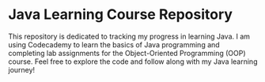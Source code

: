 # Java Learning Course Repository

This repository is dedicated to tracking my progress in learning Java. I am using Codecademy to learn the basics of Java programming and completing lab assignments for the Object-Oriented Programming (OOP) course. Feel free to explore the code and follow along with my Java learning journey!
